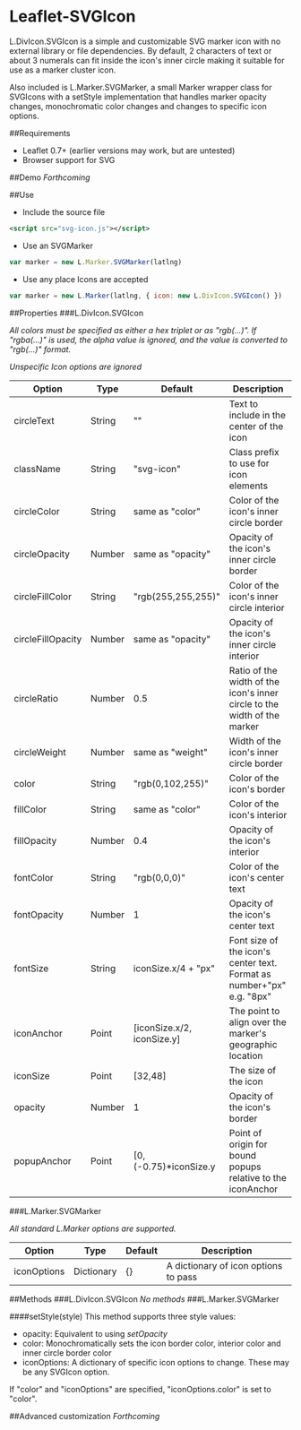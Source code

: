 # Leaflet-SVGIcon
L.DivIcon.SVGIcon is a simple and customizable SVG marker icon with no external library or file dependencies. By default, 2 characters of text or about 3 numerals can fit inside the icon's inner circle making it suitable for use as a marker cluster icon.

Also included is L.Marker.SVGMarker, a small Marker wrapper class for SVGIcons with a setStyle implementation that handles marker opacity changes, monochromatic color changes and changes to specific icon options.

##Requirements
- Leaflet 0.7+ (earlier versions may work, but are untested) 
- Browser support for SVG

##Demo
*Forthcoming*

##Use
- Include the source file
````xml
<script src="svg-icon.js"></script>
````
- Use an SVGMarker
````js
var marker = new L.Marker.SVGMarker(latlng)
````
- Use any place Icons are accepted
````js
var marker = new L.Marker(latlng, { icon: new L.DivIcon.SVGIcon() })
````

##Properties
###L.DivIcon.SVGIcon

*All colors must be specified as either a hex triplet or as "rgb(...)". If "rgba(...)" is used, the alpha value is ignored,  and the value is converted to "rgb(...)" format.*

*Unspecific Icon options are ignored*

|Option|Type|Default|Description|
|------|----|-------|-----------|
|circleText|String|""|Text to include in the center of the icon|
|className|String|"svg-icon"|Class prefix to use for icon elements|
|circleColor|String|same as "color"|Color of the icon's inner circle border|
|circleOpacity|Number|same as "opacity"|Opacity of the icon's inner circle border|
|circleFillColor|String|"rgb(255,255,255)"|Color of the icon's inner circle interior|
|circleFillOpacity|Number|same as "opacity"|Opacity of the icon's inner circle interior|
|circleRatio|Number|0.5|Ratio of the width of the icon's inner circle to the width of the marker|
|circleWeight|Number|same as "weight"|Width of the icon's inner circle border|
|color|String|"rgb(0,102,255)"|Color of the icon's border|
|fillColor|String|same as "color"|Color of the icon's interior|
|fillOpacity|Number|0.4|Opacity of the icon's interior|
|fontColor|String|"rgb(0,0,0)"|Color of the icon's center text|
|fontOpacity|Number|1|Opacity of the icon's center text|
|fontSize|String|iconSize.x/4 + "px"|Font size of the icon's center text. Format as number+"px" e.g. "8px"|
|iconAnchor|Point|[iconSize.x/2, iconSize.y]|The point to align over the marker's geographic location|
|iconSize|Point|[32,48]|The size of the icon|
|opacity|Number|1|Opacity of the icon's border|
|popupAnchor|Point|[0,(-0.75)*iconSize.y|Point of origin for bound popups relative to the iconAnchor|

###L.Marker.SVGMarker

*All standard L.Marker options are supported.*

|Option|Type|Default|Description|
|------|----|-------|-----------|
|iconOptions|Dictionary|{}|A dictionary of icon options to pass|

##Methods
###L.DivIcon.SVGIcon
*No methods*
###L.Marker.SVGMarker

####setStyle(style)
This method supports three style values:
- opacity: Equivalent to using *setOpacity*
- color: Monochromatically sets the icon border color, interior color and inner circle border color
- iconOptions: A dictionary of specific icon options to change. These may be any SVGIcon option.

If "color" and "iconOptions" are specified, "iconOptions.color" is set to "color".

##Advanced customization
*Forthcoming*
